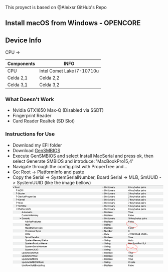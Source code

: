 This proyect is based on @Aleixsr GitHub's Repo

## Install macOS from Windows - OPENCORE

## Device Info

CPU	-> 

| Components   |             INFO               |
|--------------|--------------------------------|
|     CPU      |   Intel Comet Lake i7-10710u   |
| Celda 2,1    | Celda 2,2                      |
| Celda 3,1    | Celda 3,2    |


### What Doesn't Work

- Nvidia GTX1650 Max-Q (Disabled via SSDT)
- Fingerprint Reader
- Card Reader Realtek (SD Slot)

### Instructions for Use

- Download my EFI folder
- Download [GenSMBIOS](https://github.com/corpnewt/GenSMBIOS)
- Execute GenSMBIOS and select Install MacSerial and press ok, then select Generate SMBIOS and introduce: 'MacBookPro15,4'
- Navigate through the config.plist with ProperTree and...
- Go: Root -> PlatformInfo and paste 
- Copy the Serial -> SystemSerialNumber, Board Serial -> MLB, SmUUID -> SystemUUID (like the image bellow)
![Fill the Gaps](./images/Fill%20the%20gaps%20with%20gensmbios%20info.png)
